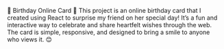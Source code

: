 🎉 Birthday Online Card 🎉
This project is an online birthday card that I created using React to surprise my friend on her special day! It’s a fun and interactive way to celebrate and share heartfelt wishes through the web. The card is simple, responsive, and designed to bring a smile to anyone who views it. 😊
